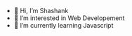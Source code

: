 - 👋 Hi, I’m Shashank
- 👀 I’m interested in Web Developement
- 🌱 I’m currently learning Javascript


<!---
5hashank5ivakumar/5hashank5ivakumar is a ✨ special ✨ repository because its `README.md` (this file) appears on your GitHub profile.
You can click the Preview link to take a look at your changes.
--->
